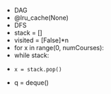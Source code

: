 * DAG
* @lru_cache(None)
* DFS
* stack = []
* visited = [False]*n
* for x in range(0, numCourses):
*   while stack:
*     x = stack.pop()
* q = deque()

